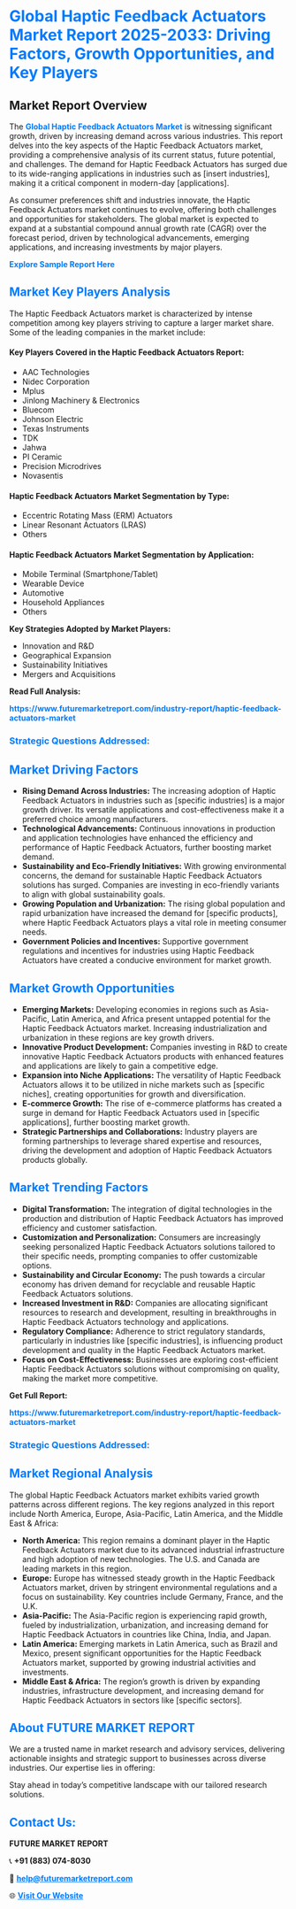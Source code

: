 <h1 style="color: #007BFF;">Global Haptic Feedback Actuators Market Report 2025-2033: Driving Factors, Growth Opportunities, and Key Players</h1>

<section id="overview">
<h2>Market Report Overview</h2>
<p>The <a href="https://www.futuremarketreport.com/industry-report/haptic-feedback-actuators-market" style="color: #007BFF; text-decoration: none;"><strong>Global Haptic Feedback Actuators Market</strong></a> is witnessing significant growth, driven by increasing demand across various industries. This report delves into the key aspects of the Haptic Feedback Actuators market, providing a comprehensive analysis of its current status, future potential, and challenges. The demand for Haptic Feedback Actuators has surged due to its wide-ranging applications in industries such as [insert industries], making it a critical component in modern-day [applications].</p>
<p>As consumer preferences shift and industries innovate, the Haptic Feedback Actuators market continues to evolve, offering both challenges and opportunities for stakeholders. The global market is expected to expand at a substantial compound annual growth rate (CAGR) over the forecast period, driven by technological advancements, emerging applications, and increasing investments by major players.</p>
</section>

<section id="overview">
<p><a href="https://www.futuremarketreport.com/request-sample/reportId=42907" style="color: #007BFF; text-decoration: none;"><strong>Explore Sample Report Here</strong></a></p>
</section>

<section id="key-players">
<h2 style="color: #007BFF;">Market Key Players Analysis</h2>
<p>The Haptic Feedback Actuators market is characterized by intense competition among key players striving to capture a larger market share. Some of the leading companies in the market include:</p>
<h4>Key Players Covered in the Haptic Feedback Actuators Report:</h4>
<ul><li>AAC Technologies</li><li>Nidec Corporation</li><li>Mplus</li><li>Jinlong Machinery &amp; Electronics</li><li>Bluecom</li><li>Johnson Electric</li><li>Texas Instruments</li><li>TDK</li><li>Jahwa</li><li>PI Ceramic</li><li>Precision Microdrives</li><li>Novasentis</li></ul>
<h4>Haptic Feedback Actuators Market Segmentation by Type:</h4>
<ul><li>Eccentric Rotating Mass (ERM) Actuators</li><li>Linear Resonant Actuators (LRAS)</li><li>Others</li></ul>

<h4>Haptic Feedback Actuators Market Segmentation by Application:</h4>
<ul><li>Mobile Terminal (Smartphone/Tablet)</li><li>Wearable Device</li><li>Automotive</li><li>Household Appliances</li><li>Others</li></ul>
<p><strong>Key Strategies Adopted by Market Players:</strong></p>
<ul>
<li>Innovation and R&D</li>
<li>Geographical Expansion</li>
<li>Sustainability Initiatives</li>
<li>Mergers and Acquisitions</li>
</ul>
</section>

<section>
<p><strong>Read Full Analysis: </strong></p><a href="https://www.futuremarketreport.com/industry-report/haptic-feedback-actuators-market" style="color: #007BFF; text-decoration: none;"><strong>https://www.futuremarketreport.com/industry-report/haptic-feedback-actuators-market</strong></a>
<h3 style="color: #007BFF;">Strategic Questions Addressed:</h3>
</section>

<section id="driving-factors">
<h2 style="color: #007BFF;">Market Driving Factors</h2>
<ul>
<li><strong>Rising Demand Across Industries:</strong> The increasing adoption of Haptic Feedback Actuators in industries such as [specific industries] is a major growth driver. Its versatile applications and cost-effectiveness make it a preferred choice among manufacturers.</li>
<li><strong>Technological Advancements:</strong> Continuous innovations in production and application technologies have enhanced the efficiency and performance of Haptic Feedback Actuators, further boosting market demand.</li>
<li><strong>Sustainability and Eco-Friendly Initiatives:</strong> With growing environmental concerns, the demand for sustainable Haptic Feedback Actuators solutions has surged. Companies are investing in eco-friendly variants to align with global sustainability goals.</li>
<li><strong>Growing Population and Urbanization:</strong> The rising global population and rapid urbanization have increased the demand for [specific products], where Haptic Feedback Actuators plays a vital role in meeting consumer needs.</li>
<li><strong>Government Policies and Incentives:</strong> Supportive government regulations and incentives for industries using Haptic Feedback Actuators have created a conducive environment for market growth.</li>
</ul>
</section>

<section id="growth-opportunities">
<h2 style="color: #007BFF;">Market Growth Opportunities</h2>
<ul>
<li><strong>Emerging Markets:</strong> Developing economies in regions such as Asia-Pacific, Latin America, and Africa present untapped potential for the Haptic Feedback Actuators market. Increasing industrialization and urbanization in these regions are key growth drivers.</li>
<li><strong>Innovative Product Development:</strong> Companies investing in R&D to create innovative Haptic Feedback Actuators products with enhanced features and applications are likely to gain a competitive edge.</li>
<li><strong>Expansion into Niche Applications:</strong> The versatility of Haptic Feedback Actuators allows it to be utilized in niche markets such as [specific niches], creating opportunities for growth and diversification.</li>
<li><strong>E-commerce Growth:</strong> The rise of e-commerce platforms has created a surge in demand for Haptic Feedback Actuators used in [specific applications], further boosting market growth.</li>
<li><strong>Strategic Partnerships and Collaborations:</strong> Industry players are forming partnerships to leverage shared expertise and resources, driving the development and adoption of Haptic Feedback Actuators products globally.</li>
</ul>
</section>

<section id="trending-factors">
<h2 style="color: #007BFF;">Market Trending Factors</h2>
<ul>
<li><strong>Digital Transformation:</strong> The integration of digital technologies in the production and distribution of Haptic Feedback Actuators has improved efficiency and customer satisfaction.</li>
<li><strong>Customization and Personalization:</strong> Consumers are increasingly seeking personalized Haptic Feedback Actuators solutions tailored to their specific needs, prompting companies to offer customizable options.</li>
<li><strong>Sustainability and Circular Economy:</strong> The push towards a circular economy has driven demand for recyclable and reusable Haptic Feedback Actuators solutions.</li>
<li><strong>Increased Investment in R&D:</strong> Companies are allocating significant resources to research and development, resulting in breakthroughs in Haptic Feedback Actuators technology and applications.</li>
<li><strong>Regulatory Compliance:</strong> Adherence to strict regulatory standards, particularly in industries like [specific industries], is influencing product development and quality in the Haptic Feedback Actuators market.</li>
<li><strong>Focus on Cost-Effectiveness:</strong> Businesses are exploring cost-efficient Haptic Feedback Actuators solutions without compromising on quality, making the market more competitive.</li>
</ul>
</section>

<section>
<p><strong>Get Full Report: </strong></p><a href="https://www.futuremarketreport.com/industry-report/haptic-feedback-actuators-market" style="color: #007BFF; text-decoration: none;"><strong>https://www.futuremarketreport.com/industry-report/haptic-feedback-actuators-market</strong></a>
<h3 style="color: #007BFF;">Strategic Questions Addressed:</h3>
</section>


<section id="regional-analysis">
<h2 style="color: #007BFF;">Market Regional Analysis</h2>
<p>The global Haptic Feedback Actuators market exhibits varied growth patterns across different regions. The key regions analyzed in this report include North America, Europe, Asia-Pacific, Latin America, and the Middle East & Africa:</p>
<ul>
<li><strong>North America:</strong> This region remains a dominant player in the Haptic Feedback Actuators market due to its advanced industrial infrastructure and high adoption of new technologies. The U.S. and Canada are leading markets in this region.</li>
<li><strong>Europe:</strong> Europe has witnessed steady growth in the Haptic Feedback Actuators market, driven by stringent environmental regulations and a focus on sustainability. Key countries include Germany, France, and the U.K.</li>
<li><strong>Asia-Pacific:</strong> The Asia-Pacific region is experiencing rapid growth, fueled by industrialization, urbanization, and increasing demand for Haptic Feedback Actuators in countries like China, India, and Japan.</li>
<li><strong>Latin America:</strong> Emerging markets in Latin America, such as Brazil and Mexico, present significant opportunities for the Haptic Feedback Actuators market, supported by growing industrial activities and investments.</li>
<li><strong>Middle East & Africa:</strong> The region’s growth is driven by expanding industries, infrastructure development, and increasing demand for Haptic Feedback Actuators in sectors like [specific sectors].</li>
</ul>
</section>

<footer>
<h2 style="color: #007BFF;">About FUTURE MARKET REPORT</h2>
<p>We are a trusted name in market research and advisory services, delivering actionable insights and strategic support to businesses across diverse industries. Our expertise lies in offering:</p>

<p>Stay ahead in today’s competitive landscape with our tailored research solutions.</p>

<h2 style="color: #007BFF;">Contact Us:</h2>
<p><strong>FUTURE MARKET REPORT</strong></p>
<p>📞 <strong>+91 (883) 074-8030</strong></p>
<p>📧 <strong><a href="mailto:help@futuremarketreport.com" style="color: #007BFF;">help@futuremarketreport.com</a></strong></p>
<p>🌐 <strong><a href="https://www.futuremarketreport.com/" style="color: #007BFF;">Visit Our Website</a></strong></p>
</footer>